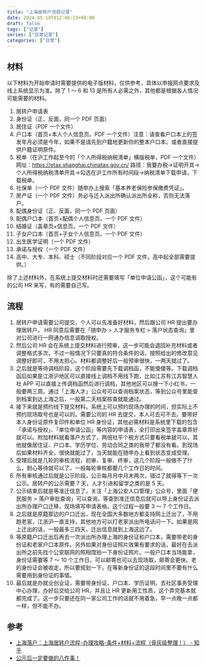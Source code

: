 ```yaml
---
title: "上海居转户流程记录"
date: 2024-05-19T012:46:23+08:00
draft: false
tags: ["记录"]
series: ["日常记录"]
categories: ["日常"]
---
```


## 材料

以下材料为开始申请时需要提供的电子版材料，仅供参考，具体以申报网点要求及线上系统显示为准。除了 1 ～ 6 和 13 是所有人必需之外，其他都是根据各人情况可能需要的材料。

1. 居转户申请表
2. 身份证（正、反面，同一个 PDF 页面）
3. 居住证（PDF 一个文件）
4. 户口本（首页+本人个人信息页。PDF 一个文件）注意：请查看户口本上的签发年月必须是今年，如果不是请先到户籍地更新你的整本户口本。或者直接提供户籍证明原件。
5. 税单（在沪工作起至今的「个人所得税纳税清单」横版税单，PDF 一个文件）网址：<https://etax.shanghai.chinatax.gov.cn/> 路径：我要办税→证明开具→个人所得税纳税清单开具→勾选在沪工作所有时间段→纳税清单下载申请，下载税单。
6. 社保单（一个 PDF 文件）随申办上搜索「基本养老保险参保缴费凭证」。
7. 房产证（一个 PDF 文件）务必与迁入派出所确认派出所全称，否则无法落户。
8. 配偶身份证（正、反面，同一个 PDF 页面）
9. 配偶户口本（首页+配偶个人信息页。一个 PDF 文件）
10. 结婚证（盖章页+信息页。一个 PDF 文件）
11. 子女户口本（首页+子女个人信息页。一个 PDF 文件）
12. 出生医学证明（一个 PDF 文件）
13. 承诺与授权（一个 PDF 文件）
14. 高中、大专、本科、硕士（不同阶段对应一个 PDF 文件。高中起全部需要提供。）

除了上述材料外，在系统上提交材料时还需要填写「单位申请公函」，这个可能有的公司 HR 来写，有的需要自己写。

## 流程

1. 居转户申请需要公司提交，个人可以先准备好材料，然后跟公司 HR 提出要办理居转户， HR 同意后需要在「随申办 > 人才服务专栏 > 落户状态查询」里对公司进行一网通办信息调取授权。
2. 然后公司 HR 会在系统上提交材料进行预审，这一步可能会退回补充材料或者调整格式多次，不过一般情况下只要真的符合条件的话，按照给出的修改意见调整好即可，不用太担心。材料都调整好后一般预审很快，一两天就过了。
3. 之后就是等待调档阶段，这个阶段需要先下载调档函，不能傻傻等。下载调档函后如果是江浙沪地区可以直接线上调档不用线下跑，比如江苏有江苏智慧人社 APP 可以直接上传调档函然后进行调档，其他地区可以搜一下小红书，一般要两三周。通过「上海人才」公众号可以查询档案状态，等到公众号里能查到档案到达上海之后，一般第二天档案核查就能通过。
4. 接下来就是预约线下提交材料，系统上可以预约现场办理的时间，但实际上不预约现场取号也是可以的。需要公司的 HR 去提交，本人可去可不去。要带好本人身份证原件复印件和单位 HR 身份证，其他必需材料是系统里下载的包含「承诺与授权」、「单位申请公函」等内容的申请表，全打印出来签字盖章弄好就可以。附加材料就看落户方式了，两倍社平个税方式只要看税单就可以，其他就像居住证、户口本、学历学位、劳动合同之类的我带了都没有看。到现场后如果材料齐全，很快就能过了，当天就能在随申办上看到状态变成受理。
5. 受理后就是几轮的审核流程，初审、复审、终审，这几个阶段一般做不了什么，耐心等待就可以了，一般每轮审核都要几个工作日的时间。
6. 所有审核通过后就是公示阶段，公示每月月中月末两次，错过了就得等下一次公示。居转户的公示需要 7 天，人才引进和留学之类的是 5 天。
7. 公示结束后就是等准迁信息了，关注「上海公安人口管理」公众号，里面「便民服务 > 落户审批查询」可以查询，等查到准迁信息后就可以带上身份证去派出所办理户口迁移，现场填写申请表格。这个过程一般要 3 ～ 7 个工作日。
8. 之后就是原籍那边的户口迁出，现在全国大多数地方都支持网上迁出了，不用跑老家，江浙沪一直支持，其他地方可以打老家派出所电话问一下。如果是网上迁出的话，一般最多三四天，迁出信息就到上海这边了。
9. 等原籍户口迁出后再去一次派出所办理上海的身份证和户口本，需要带老的身份证和老家户口本原件。另外如果对身份证照片效果有要求的话，最好在去派出所之前先找个公安联网的照相馆拍一下身份证照片。一般户口本当场能拿，身份证需要等 7 ～ 10 个工作日，可以邮寄也可以去现场取，邮寄会更快。老的身份证会被收走，所以要规划一下，在等新身份证的这段时间里不要有什么需要用到身份证的事情。
10. 最后就是办就业创业证，需要带身份证、户口本、学历证明，去社区事务受理中心办理，办好后交给公司 HR，并且让 HR 更新用工性质，这个弄完基本就都完成了。这一步只要还在同一家公司工作的话就不用着急，早一点晚一点都一样，但不能不办。

## 参考

- [上海落户：上海居转户流程-办理攻略-条件+材料+流程（骨灰级整理！） - 知乎](https://zhuanlan.zhihu.com/p/594976197)
- [公示后一定要做的八件事！](https://www.xiaohongshu.com/explore/6618a883000000001b00e1c6)
